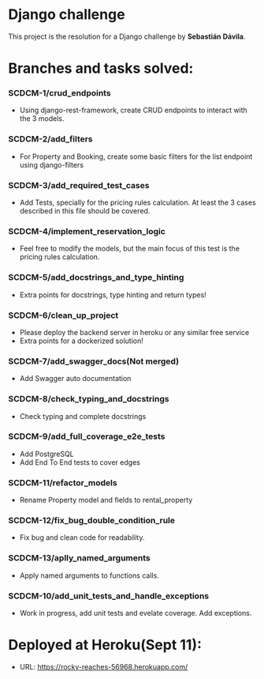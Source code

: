 #  Django challenge

This project is the resolution for a Django challenge by **Sebastián Dávila**.


# Branches and tasks solved:

### SCDCM-1/crud_endpoints
- Using django-rest-framework, create CRUD endpoints to interact with the 3 models.

### SCDCM-2/add_filters
- For Property and Booking, create some basic filters for the list endpoint using django-filters

### SCDCM-3/add_required_test_cases
- Add Tests, specially for the pricing rules calculation. At least the 3 cases described in this file should be covered.

### SCDCM-4/implement_reservation_logic
- Feel free to modify the models, but the main focus of this test is the pricing rules calculation.

### SCDCM-5/add_docstrings_and_type_hinting
- Extra points for docstrings, type hinting and return types!

### SCDCM-6/clean_up_project
- Please deploy the backend server in heroku or any similar free service
- Extra points for a dockerized solution!

### SCDCM-7/add_swagger_docs(Not merged)
- Add Swagger auto documentation                                                                                                               

### SCDCM-8/check_typing_and_docstrings                                                    
- Check typing and complete docstrings                                                                                                         

### SCDCM-9/add_full_coverage_e2e_tests                                                    
- Add PostgreSQL
- Add End To End tests to cover edges

### SCDCM-11/refactor_models
- Rename Property model and fields to rental_property
 
### SCDCM-12/fix_bug_double_condition_rule
- Fix bug and clean code for readability.

### SCDCM-13/aplly_named_arguments
- Apply named arguments to functions calls.

### SCDCM-10/add_unit_tests_and_handle_exceptions 
- Work in progress, add unit tests and evelate coverage. Add exceptions.

# Deployed at Heroku(Sept 11):
- URL: https://rocky-reaches-56968.herokuapp.com/





